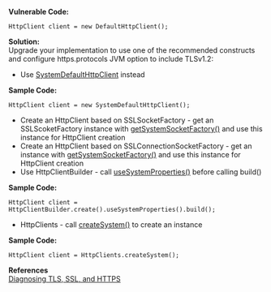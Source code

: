  **Vulnerable Code:**  

```
HttpClient client = new DefaultHttpClient();
```

**Solution:**  
Upgrade your implementation to use one of the recommended constructs and configure https.protocols JVM option to include TLSv1.2:

- Use [SystemDefaultHttpClient](http://hc.apache.org/httpcomponents-client-ga/httpclient/apidocs/org/apache/http/impl/client/SystemDefaultHttpClient.html) instead

**Sample Code:**

```
HttpClient client = new SystemDefaultHttpClient();
```
- Create an HttpClient based on SSLSocketFactory - get an SSLScoketFactory instance with [getSystemSocketFactory()](https://hc.apache.org/httpcomponents-client-ga/httpclient/apidocs/org/apache/http/conn/ssl/SSLSocketFactory.html#getSystemSocketFactory()) and use this instance for HttpClient creation
- Create an HttpClient based on SSLConnectionSocketFactory - get an instance with [getSystemSocketFactory()](https://hc.apache.org/httpcomponents-client-ga/httpclient/apidocs/org/apache/http/conn/ssl/SSLConnectionSocketFactory.html#getSystemSocketFactory()) and use this instance for HttpClient creation
- Use HttpClientBuilder - call [useSystemProperties()](http://hc.apache.org/httpcomponents-client-ga/httpclient/apidocs/org/apache/http/impl/client/HttpClientBuilder.html#useSystemProperties()) before calling build()

**Sample Code:**

```
HttpClient client = HttpClientBuilder.create().useSystemProperties().build();
```
- HttpClients - call [createSystem()](https://hc.apache.org/httpcomponents-client-ga/httpclient/apidocs/org/apache/http/impl/client/HttpClients.html#createSystem()) to create an instance

**Sample Code:**

```
HttpClient client = HttpClients.createSystem();
```
  

**References**  
[Diagnosing TLS, SSL, and HTTPS](https://blogs.oracle.com/java-platform-group/entry/diagnosing_tls_ssl_and_https)

